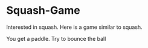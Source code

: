 # Squash-Game
Interested in squash. Here is a game similar to squash.

You get a paddle.
Try to bounce the ball
